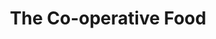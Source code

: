 ---
title: "The Co-operative Food"
url: /bagh-a-chaisteil/the-co-operative-food/
shop: supermarket
---